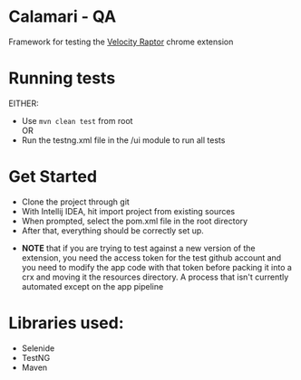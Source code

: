 # Calamari - QA 

Framework for testing the [Velocity Raptor](https://github.com/cse112-sp20/CalamariCrew) chrome extension 

# Running tests

EITHER:   
- Use `mvn clean test` from root   
OR  
- Run the testng.xml file in the /ui module to run all tests

# Get Started 

- Clone the project through git
- With Intellij IDEA, hit import project from existing sources
- When prompted, select the pom.xml file in the root directory 
- After that, everything should be correctly set up.

* **NOTE** that if you are trying to test against a new version of the extension, you need the access token for the test github account and you need to modify the app code with that token before packing it into a crx and moving it the resources directory. A process that isn't currently automated except on the app pipeline 

# Libraries used:
- Selenide
- TestNG
- Maven 

